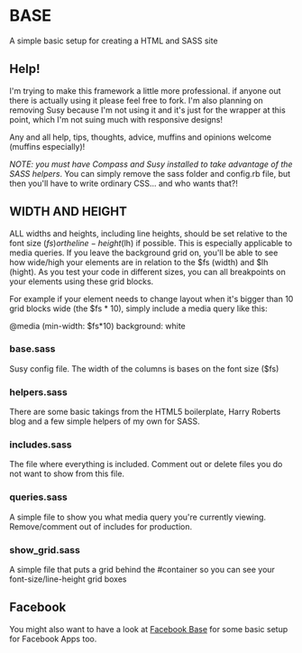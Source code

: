 # BASE

A simple basic setup for creating a HTML and SASS site

## Help!
I'm trying to make this framework a little more professional. if anyone out there is actually using it please feel free to fork. I'm also planning on removing Susy because I'm not using it and it's just for the wrapper at this point, which I'm not suing much with responsive designs!

Any and all help, tips, thoughts, advice, muffins and opinions welcome (muffins especially)!

_NOTE: you must have Compass and Susy installed to take advantage of the SASS helpers_. You can simply remove the sass folder and config.rb file, but then you'll have to write ordinary CSS... and who wants that?!

## WIDTH AND HEIGHT

ALL widths and heights, including line heights, should be set relative to the font size ($fs) or the line-height ($lh) if possible. This is especially applicable to media queries. If you leave the background grid on, you'll be able to see how wide/high your elements are in relation to the $fs (width) and $lh (hight). As you test your code in different sizes, you can all breakpoints on your elements using these grid blocks.

For example if your element needs to change layout when it's bigger than 10 grid blocks wide (the $fs * 10), simply include a media query like this:

@media (min-width: $fs*10)
	background: white

### base.sass

Susy config file. The width of the columns is bases on the font size ($fs)

### helpers.sass

There are some basic takings from the HTML5 boilerplate, Harry Roberts blog and a few simple helpers of my own for SASS.

### includes.sass

The file where everything is included. Comment out or delete files you do not want to show from this file.

### queries.sass

A simple file to show you what media query you're currently viewing. Remove/comment out of includes for production.

### show_grid.sass

A simple file that puts a grid behind the #container so you can see your font-size/line-height grid boxes

## Facebook

You might also want to have a look at [Facebook Base](https://github.com/davidfitzgibbon/facebook-base) for some basic setup for Facebook Apps too.